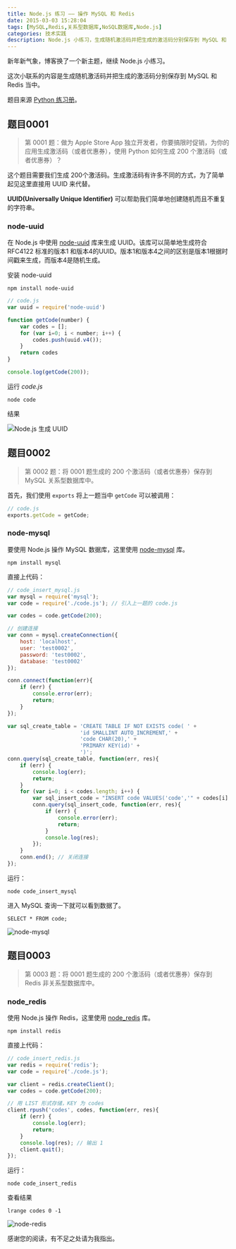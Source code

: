 ```yaml
---
title: Node.js 练习 —— 操作 MySQL 和 Redis
date: 2015-03-03 15:28:04
tags: [MySQL,Redis,关系型数据库,NoSQL数据库,Node.js]
categories: 技术实践
description: Node.js 小练习，生成随机激活码并把生成的激活码分别保存到 MySQL 和 Redis 当中。
---
```


新年新气象，博客换了一个新主题，继续 Node.js 小练习。

这次小联系的内容是生成随机激活码并把生成的激活码分别保存到 MySQL 和 Redis 当中。

题目来源 [Python 练习册](https://github.com/Show-Me-the-Code/show-me-the-code)。

## 题目0001

> 第 0001 题：做为 Apple Store App 独立开发者，你要搞限时促销，为你的应用生成激活码（或者优惠券），使用 Python 如何生成 200 个激活码（或者优惠券）？

<!-- more -->

这个题目需要我们生成 200个激活码。生成激活码有许多不同的方式，为了简单起见这里直接用 UUID 来代替。

**UUID(Universally Unique Identifier)** 可以帮助我们简单地创建随机而且不重复的字符串。

### node-uuid

在 Node.js 中使用 [node-uuid](https://github.com/broofa/node-uuid) 库来生成 UUID。该库可以简单地生成符合 RFC4122 标准的版本1 和版本4的UUID。版本1和版本4之间的区别是版本1根据时间戳来生成，而版本4是随机生成。

安装 node-uuid
```
npm install node-uuid
```

```javascript
// code.js
var uuid = require('node-uuid')

function getCode(number) {
    var codes = [];
    for (var i=0; i < number; i++) {
        codes.push(uuid.v4());
    }
    return codes
}

console.log(getCode(200));
```

运行 *code.js*

```
node code
```

结果

![Node.js 生成 UUID](http://acwongblog.qiniudn.com/2015-03_node-uuid.PNG)

## 题目0002

> 第 0002 题：将 0001 题生成的 200 个激活码（或者优惠券）保存到 MySQL 关系型数据库中。

首先，我们使用 `exports` 将上一题当中 `getCode` 可以被调用：

```javascript
// code.js
exports.getCode = getCode;
```

### node-mysql

要使用 Node.js 操作 MySQL 数据库，这里使用 [node-mysql](https://github.com/felixge/node-mysql/) 库。

```
npm install mysql
```

直接上代码：

```javascript
// code_insert_mysql.js
var mysql = require('mysql');
var code = require('./code.js'); // 引入上一题的 code.js

var codes = code.getCode(200);

// 创建连接
var conn = mysql.createConnection({
    host: 'localhost',
    user: 'test0002',
    password: 'test0002',
    database: 'test0002'
});

conn.connect(function(err){
    if (err) {
        console.error(err);
        return;
    }
});

var sql_create_table = 'CREATE TABLE IF NOT EXISTS code( ' +
                       'id SMALLINT AUTO_INCREMENT,' +
                       'code CHAR(20),' +
                       'PRIMARY KEY(id)' +
                       ')';
conn.query(sql_create_table, function(err, res){
    if (err) {
        console.log(err);
        return;
    }
    for (var i=0; i < codes.length; i++) {
        var sql_insert_code = "INSERT code VALUES('code','" + codes[i] + "')";
        conn.query(sql_insert_code, function(err, res){
            if (err) {
                console.error(err);
                return;
            }
            console.log(res);
        });
    }
    conn.end(); // 关闭连接
});
```

运行：

```
node code_insert_mysql
```

进入 MySQL 查询一下就可以看到数据了。

```
SELECT * FROM code;
```

![node-mysql](http://acwongblog.qiniudn.com/2015-03_node-mysql.PNG)


## 题目0003

> 第 0003 题：将 0001 题生成的 200 个激活码（或者优惠券）保存到 Redis 非关系型数据库中。

### node_redis

使用 Node.js 操作 Redis，这里使用 [node_redis](https://github.com/mranney/node_redis) 库。

```
npm install redis
```

直接上代码：

```javascript
// code_insert_redis.js
var redis = require('redis');
var code = require('./code.js');

var client = redis.createClient();
var codes = code.getCode(200);

// 用 LIST 形式存储，KEY 为 codes
client.rpush('codes', codes, function(err, res){
    if (err) {
        console.log(err);
        return;
    }
    console.log(res); // 输出 1
    client.quit();
});
```

运行：

```
node code_insert_redis
```

查看结果

```
lrange codes 0 -1
```

![node-redis](http://acwongblog.qiniudn.com/2015-03_node-redis.PNG)

感谢您的阅读，有不足之处请为我指出。
